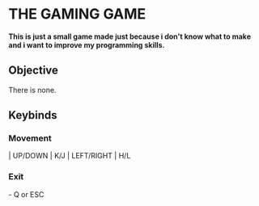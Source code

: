 # THE GAMING GAME
**This is just a small game made just because i don't know what to
make and i want to improve my programming skills.**

## Objective
There is none.

## Keybinds
### Movement
| UP/DOWN    | K/J
| LEFT/RIGHT | H/L

### Exit
\- Q or ESC
